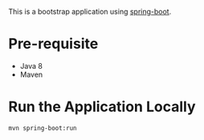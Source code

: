 This is a bootstrap application using [spring-boot](https://github.com/spring-projects/spring-boot).

# Pre-requisite

- Java 8
- Maven

# Run the Application Locally

`mvn spring-boot:run`

